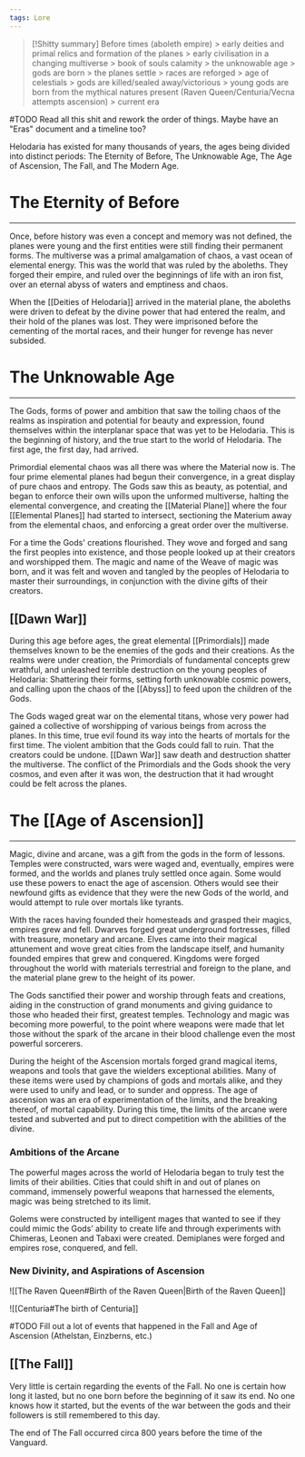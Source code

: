 ```yaml
---
tags: Lore
---
```

>[!Shitty summary]
>Before times (aboleth empire) > early deities and primal relics and formation of the planes > early civilisation in a changing multiverse > book of souls calamity > the unknowable age > gods are born > the planes settle > races are reforged > age of celestials > gods are killed/sealed away/victorious > young gods are born from the mythical natures present (Raven Queen/Centuria/Vecna attempts ascension) > current era

#TODO Read all this shit and rework the order of things. Maybe have an "Eras" document and a timeline too?



Helodaria has existed for many thousands of years, the ages being divided into distinct periods: The Eternity of Before, The Unknowable Age, The Age of Ascension, The Fall, and The Modern Age.
# The Eternity of Before
---
Once, before history was even a concept and memory was not defined, the planes were young and the first entities were still finding their permanent forms. The multiverse was a primal amalgamation of chaos, a vast ocean of elemental energy. This was the world that was ruled by the aboleths. They forged their empire, and ruled over the beginnings of life with an iron fist, over an eternal abyss of waters and emptiness and chaos.

When the [[Deities of Helodaria]] arrived in the material plane, the aboleths were driven to defeat by the divine power that had entered the realm, and their hold of the planes was lost. They were imprisoned before the cementing of the mortal races, and their hunger for revenge has never subsided.
# The Unknowable Age
---
The Gods, forms of power and ambition that saw the toiling chaos of the realms as inspiration and potential for beauty and expression, found themselves within the interplanar space that was yet to be Helodaria. This is the beginning of history, and the true start to the world of Helodaria. The first age, the first day, had arrived. 

Primordial elemental chaos was all there was where the Material now is. The four prime elemental planes had begun their convergence, in a great display of pure chaos and entropy. The Gods saw this as beauty, as potential, and began to enforce their own wills upon the unformed multiverse, halting the elemental convergence, and creating the [[Material Plane]] where the four [[Elemental Planes]] had started to intersect, sectioning the Materium away from the elemental chaos, and enforcing a great order over the multiverse.

For a time the Gods' creations flourished. They wove and forged and sang the first peoples into existence, and those people looked up at their creators and worshipped them. The magic and name of the Weave of magic was born, and it was felt and woven and tangled by the peoples of Helodaria to master their surroundings, in conjunction with the divine gifts of their creators.
## [[Dawn War]]
During this age before ages, the great elemental [[Primordials]] made themselves known to be the enemies of the gods and their creations. As the realms were under creation, the Primordials of fundamental concepts grew wrathful, and unleashed terrible destruction on the young peoples of Helodaria: Shattering their forms, setting forth unknowable cosmic powers, and calling upon the chaos of the [[Abyss]] to feed upon the children of the Gods. 

The Gods waged great war on the elemental titans, whose very power had gained a collective of worshipping of various beings from across the planes. In this time, true evil found its way into the hearts of mortals for the first time. The violent ambition that the Gods could fall to ruin. That the creators could be undone. [[Dawn War]] saw death and destruction shatter the multiverse. The conflict of the Primordials and the Gods shook the very cosmos, and even after it was won, the destruction that it had wrought could be felt across the planes.
# The [[Age of Ascension]]
---
Magic, divine and arcane, was a gift from the gods in the form of lessons. Temples were constructed, wars were waged and, eventually, empires were formed, and the worlds and planes truly settled once again. Some would use these powers to enact the age of ascension. Others would see their newfound gifts as evidence that they were the new Gods of the world, and would attempt to rule over mortals like tyrants.

With the races having founded their homesteads and grasped their magics, empires grew and fell. Dwarves forged great underground fortresses, filled with treasure, monetary and arcane. Elves came into their magical attunement and wove great cities from the landscape itself, and humanity founded empires that grew and conquered. Kingdoms were forged throughout the world with materials terrestrial and foreign to the plane, and the material plane grew to the height of its power.

The Gods sanctified their power and worship through feats and creations, aiding in the construction of grand monuments and giving guidance to those who headed their first, greatest temples. Technology and magic was becoming more powerful, to the point where weapons were made that let those without the spark of the arcane in their blood challenge even the most powerful sorcerers.

During the height of the Ascension mortals forged grand magical items, weapons and tools that gave the wielders exceptional abilities. Many of these items were used by champions of gods and mortals alike, and they were used to unify and lead, or to sunder and oppress. The age of ascension was an era of experimentation of the limits, and the breaking thereof, of mortal capability. During this time, the limits of the arcane were tested and subverted and put to direct competition with the abilities of the divine.
### Ambitions of the Arcane
The powerful mages across the world of Helodaria began to truly test the limits of their abilities. Cities that could shift in and out of planes on command, immensely powerful weapons that harnessed the elements, magic was being stretched to its limit.

Golems were constructed by intelligent mages that wanted to see if they could mimic the Gods’ ability to create life and through experiments with Chimeras, Leonen and Tabaxi were created. Demiplanes were forged and empires rose, conquered, and fell.
### New Divinity, and Aspirations of Ascension
![[The Raven Queen#Birth of the Raven Queen|Birth of the Raven Queen]]

![[Centuria#The birth of Centuria]]

#TODO Fill out a lot of events that happened in the Fall and Age of Ascension (Athelstan, Einzberns, etc.)
## [[The Fall]]

Very little is certain regarding the events of the Fall. No one is certain how long it lasted, but no one born before the beginning of it saw its end. No one knows how it started, but the events of the war between the gods and their followers is still remembered to this day. 

The end of The Fall occurred circa 800 years before the time of the Vanguard.
